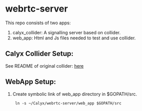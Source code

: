 # webrtc-server
This repo consists of two apps:

1. calyx_collider: A signalling server based on collider.
1. web_app: Html and Js files needed to test and use collider.

Calyx Collider Setup:
---
See README of original collider: [here](https://github.com/webrtc/apprtc/tree/v1.1/src/collider)

WebApp Setup:
---
1. Create symbolic link of web_app directory in $GOPATH/src.

        ln -s ~/Calyx/webrtc-server/web_app $GOPATH/src